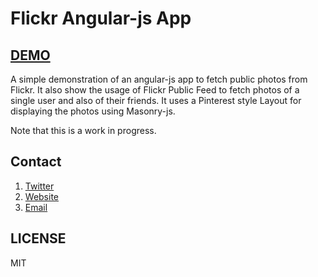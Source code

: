 # Flickr Angular-js App

## [DEMO](http://jaykanakiya.com/demos/flickr/)

A simple demonstration of an angular-js app to fetch public photos from Flickr.
It also show the usage of Flickr Public Feed to fetch photos of a single user and also of their friends.
It uses a Pinterest style Layout for displaying the photos using Masonry-js.

Note that this is a work in progress.

## Contact

1. [Twitter](http://twitter.com/techiejayk)
1. [Website](http://jaykanakiya.com/)
1. [Email](mailto:kanakiyajay@gmail.com)

## LICENSE

MIT